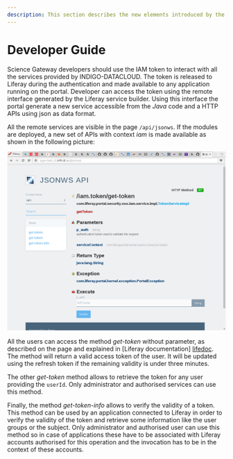 ```yaml
---
description: This section describes the new elements introduced by the plugins which a developer can use to interact with IAM related elements, which mainly are the tokens.
---
```


# Developer Guide

Science Gateway developers should use the IAM token to interact with all the services provided by
INDIGO-DATACLOUD. The token is released to Liferay during the authentication and made available to
any application running on the portal. Developer can access the token using the remote interface
generated by the Liferay service builder. Using this interface the portal generate a new service accessible
from the *Java* code and a HTTP APIs using json as data format.

All the remote services are visible in the page `/api/jsonws`. If the modules are deployed,
a new set of APIs with context *iam* is made available as shown in the following picture:

![Liferay iam service](img/LifeServ.png)

All the users can access the method *get-token* without parameter, as described on the page and explained in
[Liferay documentation] [lifedoc]. The method will return a valid access token of the user.
It will be updated using the refresh token if the remaining validity is under three minutes.

The other *get-token* method allows to retrieve the token for any user providing the `userId`.
Only administrator and authorised services can use this method.

Finally, the method *get-token-info* allows to verify the validity of a token. This method can
be used by an application connected to Liferay in order to verify the validity of the token
and retrieve some information like the user groups or the subject. Only administrator
and authorised user can use this method so in case of applications these have to be associated with
Liferay accounts authorised for this operation and the invocation has to be in the context of these accounts.

[lifedoc]: https://dev.liferay.com/develop/tutorials/-/knowledge_base/7-0/invoking-remote-services
